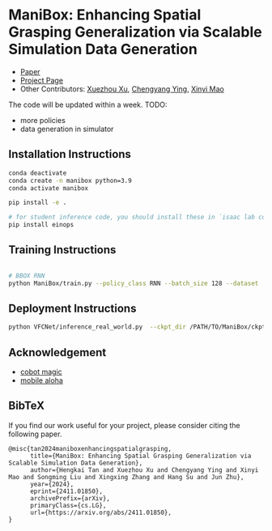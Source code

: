 # ManiBox: Enhancing Spatial Grasping Generalization via Scalable Simulation Data Generation

- [Paper](https://arxiv.org/pdf/2411.01850)
- [Project Page](https://thkkk.github.io/manibox)
- Other Contributors: [Xuezhou Xu](https://github.com/xuxuezhou), [Chengyang Ying](https://github.com/yingchengyang), [Xinyi Mao](https://github.com/shhmxy2)

The code will be updated within a week. TODO:
- more policies
- data generation in simulator

## Installation Instructions

```bash
conda deactivate
conda create -n manibox python=3.9
conda activate manibox

pip install -e .

# for student inference code, you should install these in `isaac lab conda env`:
pip install einops
```

## Training Instructions
```bash

# BBOX RNN
python ManiBox/train.py --policy_class RNN --batch_size 128 --dataset ../ --num_episodes 38000  --loss_function l1  --rnn_layers 3 --rnn_hidden_dim 512 --actor_hidden_dim 512 --num_epochs 50 --lr 2e-3 --gradient_accumulation_steps 1 > train.log 2>&1
```

## Deployment Instructions

```bash
python VFCNet/inference_real_world.py  --ckpt_dir /PATH/TO/ManiBox/ckpt/2024-xx-xx_xx-xx-xxRNN --policy_class RNN --ckpt_name policy_best.ckpt
```

## Acknowledgement

- [cobot magic](https://github.com/agilexrobotics/cobot_magic)
- [mobile aloha](https://github.com/MarkFzp/mobile-aloha)

## BibTeX
If you find our work useful for your project, please consider citing the following paper.

```
@misc{tan2024maniboxenhancingspatialgrasping,
      title={ManiBox: Enhancing Spatial Grasping Generalization via Scalable Simulation Data Generation}, 
      author={Hengkai Tan and Xuezhou Xu and Chengyang Ying and Xinyi Mao and Songming Liu and Xingxing Zhang and Hang Su and Jun Zhu},
      year={2024},
      eprint={2411.01850},
      archivePrefix={arXiv},
      primaryClass={cs.LG},
      url={https://arxiv.org/abs/2411.01850}, 
}
```